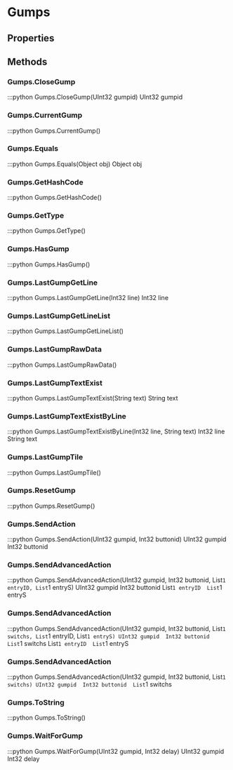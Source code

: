# Gumps    

## Properties  
 
## Methods  
### Gumps.CloseGump
:::python
Gumps.CloseGump(UInt32 gumpid)
  UInt32 gumpid
### Gumps.CurrentGump
:::python
Gumps.CurrentGump()
### Gumps.Equals
:::python
Gumps.Equals(Object obj)
  Object obj
### Gumps.GetHashCode
:::python
Gumps.GetHashCode()
### Gumps.GetType
:::python
Gumps.GetType()
### Gumps.HasGump
:::python
Gumps.HasGump()
### Gumps.LastGumpGetLine
:::python
Gumps.LastGumpGetLine(Int32 line)
  Int32 line
### Gumps.LastGumpGetLineList
:::python
Gumps.LastGumpGetLineList()
### Gumps.LastGumpRawData
:::python
Gumps.LastGumpRawData()
### Gumps.LastGumpTextExist
:::python
Gumps.LastGumpTextExist(String text)
  String text
### Gumps.LastGumpTextExistByLine
:::python
Gumps.LastGumpTextExistByLine(Int32 line, String text)
  Int32 line 
  String text
### Gumps.LastGumpTile
:::python
Gumps.LastGumpTile()
### Gumps.ResetGump
:::python
Gumps.ResetGump()
### Gumps.SendAction
:::python
Gumps.SendAction(UInt32 gumpid, Int32 buttonid)
  UInt32 gumpid 
  Int32 buttonid
### Gumps.SendAdvancedAction
:::python
Gumps.SendAdvancedAction(UInt32 gumpid, Int32 buttonid, List`1 entryID, List`1 entryS)
  UInt32 gumpid 
  Int32 buttonid 
  List`1 entryID 
  List`1 entryS
### Gumps.SendAdvancedAction
:::python
Gumps.SendAdvancedAction(UInt32 gumpid, Int32 buttonid, List`1 switchs, List`1 entryID, List`1 entryS)
  UInt32 gumpid 
  Int32 buttonid 
  List`1 switchs 
  List`1 entryID 
  List`1 entryS
### Gumps.SendAdvancedAction
:::python
Gumps.SendAdvancedAction(UInt32 gumpid, Int32 buttonid, List`1 switchs)
  UInt32 gumpid 
  Int32 buttonid 
  List`1 switchs
### Gumps.ToString
:::python
Gumps.ToString()
### Gumps.WaitForGump
:::python
Gumps.WaitForGump(UInt32 gumpid, Int32 delay)
  UInt32 gumpid 
  Int32 delay